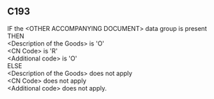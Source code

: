 ## C193
IF the &lt;OTHER ACCOMPANYING DOCUMENT&gt; data group is present  
  THEN   
    &lt;Description of the Goods&gt; is 'O'  
    &lt;CN Code&gt; is 'R'  
    &lt;Additional code&gt; is 'O'  
  ELSE  
    &lt;Description of the Goods&gt; does not apply  
    &lt;CN Code&gt; does not apply  
    &lt;Additional code&gt; does not apply.
